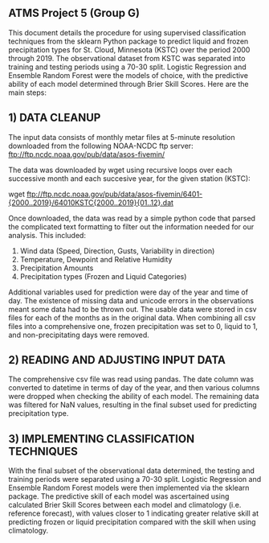 ## ATMS Project 5 (Group G)

This document details the procedure for using supervised classification techniques from the sklearn Python package to predict liquid and frozen precipitation types for St. Cloud, Minnesota (KSTC) over the period 2000 through 2019. The observational dataset from KSTC was separated into training and testing periods using a 70-30 split. Logistic Regression and Ensemble Random Forest were the models of choice, with the predictive ability of each model determined through Brier Skill Scores. Here are the main steps:

## 1) DATA CLEANUP

The input data consists of monthly metar files at 5-minute resolution downloaded from the following NOAA-NCDC ftp server:
ftp://ftp.ncdc.noaa.gov/pub/data/asos-fivemin/

The data was downloaded by wget using recursive loops over each successive month and each succesive year, for the given station (KSTC):

  wget ftp://ftp.ncdc.noaa.gov/pub/data/asos-fivemin/6401-{2000..2019}/64010KSTC{2000..2019}{01..12}.dat

Once downloaded, the data was read by a simple python code that parsed the complicated text formatting to filter out the information needed for our analysis. This included:

  1) Wind data (Speed, Direction, Gusts, Variability in direction)
  2) Temperature, Dewpoint and Relative Humidity
  3) Precipitation Amounts
  4) Precipitation types (Frozen and Liquid Categories)

Additional variables used for prediction were day of the year and time of day. The existence of missing data and unicode errors in the observations meant some data had to be thrown out. The usable data were stored in csv files for each of the months as in the original data. When combining all csv files into a comprehensive one, frozen precipitation was set to 0, liquid to 1, and non-precipitating days were removed.

## 2) READING AND ADJUSTING INPUT DATA

The comprehensive csv file was read using pandas. The date column was converted to datetime in terms of day of the year, and then various columns were dropped when checking the ability of each model. The remaining data was filtered for NaN values, resulting in the final subset used for predicting precipitation type. 

## 3) IMPLEMENTING CLASSIFICATION TECHNIQUES

With the final subset of the observational data determined, the testing and training periods were separated using a 70-30 split. Logistic Regression and Ensemble Random Forest models were then implemented via the sklearn package. The predictive skill of each model was ascertained using calculated Brier Skill Scores between each model and climatology (i.e. reference forecast), with values closer to 1 indicating greater relative skill at predicting frozen or liquid precipitation compared with the skill when using climatology.
